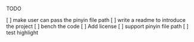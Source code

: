 TODO

[ ] make user can pass the pinyin file path
[ ] write a readme to introduce the project
[ ] bench the code
[ ] Add license
[ ] support pinyin file path
[ ] test highlight
